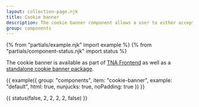 ```yaml
---
layout: collection-page.njk
title: Cookie banner
description: The cookie banner component allows a user to either accept or decline the use of cookies within a service.
group: components
---
```


{% from "partials/example.njk" import example %}
{% from "partials/component-status.njk" import status %}

The cookie banner is available as part of [TNA Frontend](https://www.npmjs.com/package/@nationalarchives/frontend) as well as a [standalone cookie banner package](https://www.npmjs.com/package/@nationalarchives/frontend-cookie-banner).

{{ example({ group: "components", item: "cookie-banner", example: "default", html: true, nunjucks: true, noPadding: true }) }}

{{ status(false, 2, 2, 2, 2, false) }}
